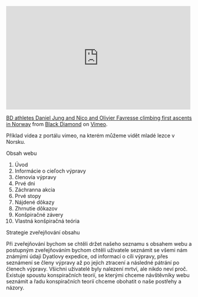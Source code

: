 <html>
<head>
  <title>Horolezectví</title>
</head>
    
<body>
<iframe src="https://player.vimeo.com/video/57373499" width="500" height="281" frameborder="0" webkitallowfullscreen mozallowfullscreen allowfullscreen></iframe>
<p><a href="https://vimeo.com/57373499">BD athletes Daniel Jung and Nico and Olivier Favresse climbing first ascents in Norway</a> from <a href="https://vimeo.com/blackdiamond">Black Diamond</a> on <a href="https://vimeo.com">Vimeo</a>.</p>
<p>Příklad videa z portálu vimeo, na kterém můžeme vidět mladé lezce v Norsku.</p>
</body>
</html>

Obsah webu

1. Úvod
2. Informácie o cieľoch výpravy
3. členovia výpravy
4. Prvé dni
5. Záchranna akcia
6. Prvé stopy
7. Nájdené dôkazy
8. Zhrnutie dôkazov
9. Konšpiračné závery
10. Vlastná konšpiračná teória

Strategie zveřejňování obsahu

Při zveřejňování bychom se chtěli držet našeho seznamu s obsahem webu a postupným zveřejňováním bychom chtěli uživatele seznámit se všemi nám známými údaji Dyatlovy expedice, od informací o cíli výpravy, přes seznámení se členy výpravy až po jejich ztracení a následné pátrání po členech výpravy. Všichni uživatelé byly nalezení mrtví, ale nikdo neví proč. Existuje spoustu konspiračních teorií, se kterými chceme návštěvníky webu seznámit a řadu konspiračních teorií chceme obohatit o naše postřehy a názory.
